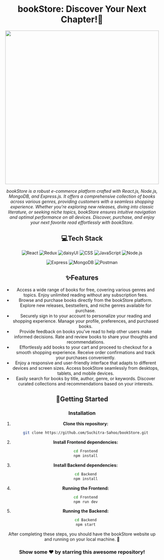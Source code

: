 <div align="center">

# bookStore: Discover Your Next Chapter!📖

<div align="center">
  <img src="https://img.freepik.com/premium-vector/boys-girl-mixed-race-reading-book-together-with-stack-books-vector-illustration-icon_407960-80.jpg" width="auto" height="500px" />
</div>


<i>bookStore is a robust e-commerce platform crafted with React.js, Node.js, MongoDB, and Express.js. It offers a comprehensive collection of books across various genres, providing customers with a seamless shopping experience. Whether you're exploring new releases, diving into classic literature, or seeking niche topics, bookStore ensures intuitive navigation and optimal performance on all devices. Discover, purchase, and enjoy your next favorite read effortlessly with bookStore.</i>


<div align="center">

## 💻Tech Stack

![React](https://img.shields.io/badge/React-%2320232a.svg?style=for-the-badge&logo=react&logoColor=%2361DAFB)
![Redux](https://img.shields.io/badge/Redux-%23764ABC?style=for-the-badge&logo=redux&logoColor=white)
![daisyUI](https://img.shields.io/badge/daisyUI-%232D3748?style=for-the-badge&logo=tailwind-css&logoColor=white)
![CSS](https://img.shields.io/badge/CSS-%231572B6?style=for-the-badge&logo=css3&logoColor=white)
![JavaScript](https://img.shields.io/badge/JavaScript-F7DF1E?style=for-the-badge&logo=javascript&logoColor=black)
![Node.js](https://img.shields.io/badge/Node.js-43853D?style=for-the-badge&logo=node.js&logoColor=white)

![Express](https://img.shields.io/badge/Express-000000?style=for-the-badge&logo=express&logoColor=white)
![MongoDB](https://img.shields.io/badge/MongoDB-4EA94B?style=for-the-badge&logo=mongodb&logoColor=white)
![Postman](https://img.shields.io/badge/Postman-FF6C37?style=for-the-badge&logo=postman&logoColor=white)


</div>

## ✨Features

- Access a wide range of books for free, covering various genres and topics. Enjoy unlimited reading without any subscription fees.
- Browse and purchase books directly from the bookStore platform. Explore new releases, bestsellers, and niche genres available for purchase.
- Securely sign in to your account to personalize your reading and shopping experience. Manage your profile, preferences, and purchased books.
- Provide feedback on books you've read to help other users make informed decisions. Rate and review books to share your thoughts and recommendations.
- Effortlessly add books to your cart and proceed to checkout for a smooth shopping experience. Receive order confirmations and track your purchases conveniently.
- Enjoy a responsive and user-friendly interface that adapts to different devices and screen sizes. Access bookStore seamlessly from desktops, tablets, and mobile devices.
- Easily search for books by title, author, genre, or keywords. Discover curated collections and recommendations based on your interests.


## 🚀Getting Started

### Installation

1. **Clone this repository:**

    ```bash
    git clone https://github.com/Suchitra-Sahoo/bookStore.git
    ```

2. **Install Frontend dependencies:**

    ```bash
    cd Frontend
    npm install
    ```

3. **Install Backend dependencies:**

    ```bash
    cd Backend
    npm install
    ```

4. **Running the Frontend:**

     ```bash
    cd Frontend
    npm run dev
    ```
   
5. **Running the Backend:**

    ```bash
    cd Backend
    npm start
    ```

After completing these steps, you should have the bookStore website up and running on your local machine. 🎉


### Show some ❤️ by starring this awesome repository!

